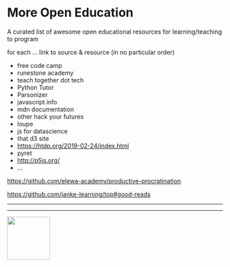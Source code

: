 # More Open Education

A curated list of awesome open educational resources for learning/teaching to program


for each ... link to source & resource (in no particular order)
* free code camp
* runestone academy
* teach together dot tech
* Python Tutor
* Parsonizer
* javascript.info
* mdn documentation
* other hack your futures
* loupe
* js for datascience
* that d3 site
* https://htdp.org/2019-02-24/index.html
* pyret
* http://p5js.org/
* ...


https://github.com/elewa-academy/productive-procratination

https://github.com/janke-learning/top#good-reads


<hr>
<hr>
<a href="https://hackyourfuture.be" target="_blank"><img
    src="https://user-images.githubusercontent.com/18554853/63941625-4c7c3d00-ca6c-11e9-9a76-8d5e3632fe70.jpg"
    width="100" height="100"></a>

